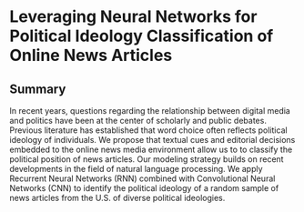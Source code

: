 # Leveraging Neural Networks for Political Ideology Classification of Online News Articles 

## Summary 

In recent years, questions regarding the relationship between digital media and politics have been at the center of scholarly and public debates. Previous literature has established that word choice often reflects political ideology of individuals. We propose that textual cues and editorial decisions embedded to the online news media environment allow us to to classify the political position of news articles. Our modeling strategy builds on recent developments in the field of natural language processing. We apply Recurrent Neural Networks (RNN) combined with Convolutional Neural Networks (CNN) to identify the political ideology of a random sample of news articles from the U.S. of diverse political ideologies.
